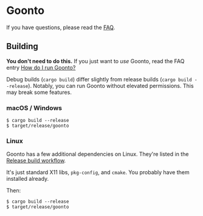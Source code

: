 # Goonto

If you have questions, please read the [FAQ](https://github.com/zoomasochist/goonto/wiki/FAQ/).

## Building

**You don't need to do this.** If you just want to _use_ Goonto, read the FAQ entry [How do I run Goonto?](https://github.com/zoomasochist/goonto/wiki/FAQ#how-do-i-run-goonto)

Debug builds (`cargo build`) differ slightly from release builds (`cargo build --release`).
Notably, you can run Goonto without elevated permissions. This may break some
features.

### macOS / Windows

```
$ cargo build --release
$ target/release/goonto
```

### Linux

Goonto has a few additional dependencies on Linux. They're listed in the
[Release build workflow](https://github.com/zoomasochist/goonto/blob/master/.github/workflows/release.yml#L32).

It's just standard X11 libs, `pkg-config`, and `cmake`. You probably have them
installed already.

Then:

```
$ cargo build --release
$ target/release/goonto
```
